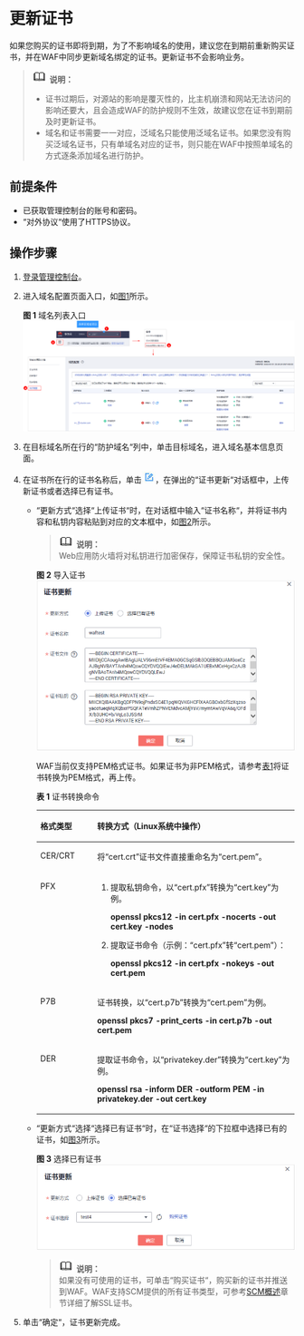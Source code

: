 # 更新证书<a name="waf_01_0078"></a>

如果您购买的证书即将到期，为了不影响域名的使用，建议您在到期前重新购买证书，并在WAF中同步更新域名绑定的证书。更新证书不会影响业务。

>![](public_sys-resources/icon-note.gif) **说明：**   
>-   证书过期后，对源站的影响是覆灭性的，比主机崩溃和网站无法访问的影响还要大，且会造成WAF的防护规则不生效，故建议您在证书到期前及时更新证书。  
>-   域名和证书需要一一对应，泛域名只能使用泛域名证书。如果您没有购买泛域名证书，只有单域名对应的证书，则只能在WAF中按照单域名的方式逐条添加域名进行防护。  

## 前提条件<a name="section1032870191810"></a>

-   已获取管理控制台的账号和密码。
-   “对外协议“使用了HTTPS协议。

## 操作步骤<a name="section0629134732013"></a>

1.  [登录管理控制台](https://console.huaweicloud.com/?locale=zh-cn)。
2.  进入域名配置页面入口，如[图1](#waf_01_0002_fig172535820151)所示。

    **图 1**  域名列表入口<a name="waf_01_0002_fig172535820151"></a>  
    ![](figures/域名列表入口.png "域名列表入口")

3.  在目标域名所在行的“防护域名“列中，单击目标域名，进入域名基本信息页面。
4.  在证书所在行的证书名称后，单击![](figures/icon-edit.jpg)，在弹出的“证书更新“对话框中，上传新证书或者选择已有证书。
    -   “更新方式“选择“上传证书“时，在对话框中输入“证书名称“，并将证书内容和私钥内容粘贴到对应的文本框中，如[图2](#fig1518314493518)所示。

        >![](public_sys-resources/icon-note.gif) **说明：**   
        >Web应用防火墙将对私钥进行加密保存，保障证书私钥的安全性。  

        **图 2**  导入证书<a name="fig1518314493518"></a>  
        ![](figures/导入证书.png "导入证书")

        WAF当前仅支持PEM格式证书。如果证书为非PEM格式，请参考[表1](#zh-cn_topic_0154713246_table1184924815910)将证书转换为PEM格式，再上传。

        **表 1**  证书转换命令

        <a name="zh-cn_topic_0154713246_table1184924815910"></a>
        <table><thead align="left"><tr id="zh-cn_topic_0154713246_row2847448797"><th class="cellrowborder" valign="top" width="21.990000000000002%" id="mcps1.2.3.1.1"><p id="zh-cn_topic_0154713246_p98475489920"><a name="zh-cn_topic_0154713246_p98475489920"></a><a name="zh-cn_topic_0154713246_p98475489920"></a>格式类型</p>
        </th>
        <th class="cellrowborder" valign="top" width="78.01%" id="mcps1.2.3.1.2"><p id="zh-cn_topic_0154713246_p18847164813920"><a name="zh-cn_topic_0154713246_p18847164813920"></a><a name="zh-cn_topic_0154713246_p18847164813920"></a>转换方式（Linux系统中操作）</p>
        </th>
        </tr>
        </thead>
        <tbody><tr id="zh-cn_topic_0154713246_row1784719481093"><td class="cellrowborder" valign="top" width="21.990000000000002%" headers="mcps1.2.3.1.1 "><p id="zh-cn_topic_0154713246_p68471489919"><a name="zh-cn_topic_0154713246_p68471489919"></a><a name="zh-cn_topic_0154713246_p68471489919"></a>CER/CRT</p>
        </td>
        <td class="cellrowborder" valign="top" width="78.01%" headers="mcps1.2.3.1.2 "><p id="zh-cn_topic_0154713246_p88479481916"><a name="zh-cn_topic_0154713246_p88479481916"></a><a name="zh-cn_topic_0154713246_p88479481916"></a>将<span class="filepath" id="zh-cn_topic_0154713246_filepath78476481915"><a name="zh-cn_topic_0154713246_filepath78476481915"></a><a name="zh-cn_topic_0154713246_filepath78476481915"></a>“cert.crt”</span>证书文件直接重命名为<span class="filepath" id="zh-cn_topic_0154713246_filepath98475485919"><a name="zh-cn_topic_0154713246_filepath98475485919"></a><a name="zh-cn_topic_0154713246_filepath98475485919"></a>“cert.pem”</span>。</p>
        </td>
        </tr>
        <tr id="zh-cn_topic_0154713246_row1484714481196"><td class="cellrowborder" valign="top" width="21.990000000000002%" headers="mcps1.2.3.1.1 "><p id="zh-cn_topic_0154713246_p14847164816915"><a name="zh-cn_topic_0154713246_p14847164816915"></a><a name="zh-cn_topic_0154713246_p14847164816915"></a>PFX</p>
        </td>
        <td class="cellrowborder" valign="top" width="78.01%" headers="mcps1.2.3.1.2 "><a name="zh-cn_topic_0154713246_ol178472048299"></a><a name="zh-cn_topic_0154713246_ol178472048299"></a><ol id="zh-cn_topic_0154713246_ol178472048299"><li>提取私钥命令，以<span class="filepath" id="zh-cn_topic_0154713246_filepath1584712483914"><a name="zh-cn_topic_0154713246_filepath1584712483914"></a><a name="zh-cn_topic_0154713246_filepath1584712483914"></a>“cert.pfx”</span>转换为<span class="filepath" id="zh-cn_topic_0154713246_filepath17847184810916"><a name="zh-cn_topic_0154713246_filepath17847184810916"></a><a name="zh-cn_topic_0154713246_filepath17847184810916"></a>“cert.key”</span>为例。<p id="zh-cn_topic_0154713246_p18476481912"><a name="zh-cn_topic_0154713246_p18476481912"></a><a name="zh-cn_topic_0154713246_p18476481912"></a><strong id="zh-cn_topic_0154713246_b78471748295"><a name="zh-cn_topic_0154713246_b78471748295"></a><a name="zh-cn_topic_0154713246_b78471748295"></a>openssl pkcs12 -in cert.pfx -nocerts -out cert.key -nodes</strong></p>
        </li><li>提取证书命令（示例：<span class="filepath" id="zh-cn_topic_0154713246_filepath148471048490"><a name="zh-cn_topic_0154713246_filepath148471048490"></a><a name="zh-cn_topic_0154713246_filepath148471048490"></a>“cert.pfx”</span>转<span class="filepath" id="zh-cn_topic_0154713246_filepath68471648499"><a name="zh-cn_topic_0154713246_filepath68471648499"></a><a name="zh-cn_topic_0154713246_filepath68471648499"></a>“cert.pem”</span>）：<p id="zh-cn_topic_0154713246_p168471248296"><a name="zh-cn_topic_0154713246_p168471248296"></a><a name="zh-cn_topic_0154713246_p168471248296"></a><strong id="zh-cn_topic_0154713246_b10847164818913"><a name="zh-cn_topic_0154713246_b10847164818913"></a><a name="zh-cn_topic_0154713246_b10847164818913"></a>openssl pkcs12 -in cert.pfx -nokeys -out cert.pem</strong></p>
        </li></ol>
        </td>
        </tr>
        <tr id="zh-cn_topic_0154713246_row15847548495"><td class="cellrowborder" valign="top" width="21.990000000000002%" headers="mcps1.2.3.1.1 "><p id="zh-cn_topic_0154713246_p12847448399"><a name="zh-cn_topic_0154713246_p12847448399"></a><a name="zh-cn_topic_0154713246_p12847448399"></a>P7B</p>
        </td>
        <td class="cellrowborder" valign="top" width="78.01%" headers="mcps1.2.3.1.2 "><p id="zh-cn_topic_0154713246_p784720481898"><a name="zh-cn_topic_0154713246_p784720481898"></a><a name="zh-cn_topic_0154713246_p784720481898"></a>证书转换，以<span class="filepath" id="zh-cn_topic_0154713246_filepath3847154818919"><a name="zh-cn_topic_0154713246_filepath3847154818919"></a><a name="zh-cn_topic_0154713246_filepath3847154818919"></a>“cert.p7b”</span>转换为<span class="filepath" id="zh-cn_topic_0154713246_filepath784716482919"><a name="zh-cn_topic_0154713246_filepath784716482919"></a><a name="zh-cn_topic_0154713246_filepath784716482919"></a>“cert.pem”</span>为例。</p>
        <p id="zh-cn_topic_0154713246_p384734812910"><a name="zh-cn_topic_0154713246_p384734812910"></a><a name="zh-cn_topic_0154713246_p384734812910"></a><strong id="zh-cn_topic_0154713246_b884754812912"><a name="zh-cn_topic_0154713246_b884754812912"></a><a name="zh-cn_topic_0154713246_b884754812912"></a>openssl pkcs7 -print_certs -in cert.p7b -out cert.pem</strong></p>
        </td>
        </tr>
        <tr id="zh-cn_topic_0154713246_row12849154819915"><td class="cellrowborder" valign="top" width="21.990000000000002%" headers="mcps1.2.3.1.1 "><p id="zh-cn_topic_0154713246_p1984713481495"><a name="zh-cn_topic_0154713246_p1984713481495"></a><a name="zh-cn_topic_0154713246_p1984713481495"></a>DER</p>
        </td>
        <td class="cellrowborder" valign="top" width="78.01%" headers="mcps1.2.3.1.2 "><p id="zh-cn_topic_0154713246_p208499482912"><a name="zh-cn_topic_0154713246_p208499482912"></a><a name="zh-cn_topic_0154713246_p208499482912"></a>提取证书命令，以<span class="filepath" id="zh-cn_topic_0154713246_filepath984724810917"><a name="zh-cn_topic_0154713246_filepath984724810917"></a><a name="zh-cn_topic_0154713246_filepath984724810917"></a>“privatekey.der”</span>转换为<span class="filepath" id="zh-cn_topic_0154713246_filepath8849148993"><a name="zh-cn_topic_0154713246_filepath8849148993"></a><a name="zh-cn_topic_0154713246_filepath8849148993"></a>“cert.key”</span>为例。</p>
        <p id="zh-cn_topic_0154713246_p118496487916"><a name="zh-cn_topic_0154713246_p118496487916"></a><a name="zh-cn_topic_0154713246_p118496487916"></a><strong id="zh-cn_topic_0154713246_b118494481997"><a name="zh-cn_topic_0154713246_b118494481997"></a><a name="zh-cn_topic_0154713246_b118494481997"></a>openssl rsa -inform DER -outform PEM -in privatekey.der -out cert.key</strong></p>
        </td>
        </tr>
        </tbody>
        </table>

    -   “更新方式“选择“选择已有证书“时，在“证书选择“的下拉框中选择已有的证书，如[图3](#fig14685463111)所示。

        **图 3**  选择已有证书<a name="fig14685463111"></a>  
        ![](figures/选择已有证书.png "选择已有证书")

        >![](public_sys-resources/icon-note.gif) **说明：**   
        >如果没有可使用的证书，可单击“购买证书“，购买新的证书并推送到WAF。WAF支持SCM提供的所有证书类型，可参考[SCM概述](https://support.huaweicloud.com/productdesc-scm/scm_01_0001.html)章节详细了解SSL证书。  


5.  单击“确定“，证书更新完成。

